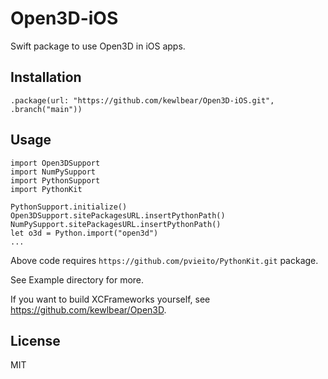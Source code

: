# Open3D-iOS

Swift package to use Open3D in iOS apps.

## Installation

```
.package(url: "https://github.com/kewlbear/Open3D-iOS.git", .branch("main"))
```

## Usage

```
import Open3DSupport
import NumPySupport
import PythonSupport
import PythonKit

PythonSupport.initialize()
Open3DSupport.sitePackagesURL.insertPythonPath()
NumPySupport.sitePackagesURL.insertPythonPath()
let o3d = Python.import("open3d")
...
```

Above code requires `https://github.com/pvieito/PythonKit.git` package.

See Example directory for more.

If you want to build XCFrameworks yourself, see https://github.com/kewlbear/Open3D.

## License

MIT

